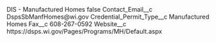 <?xml version="1.0" encoding="UTF-8"?>
<CustomMetadata xmlns="http://soap.sforce.com/2006/04/metadata" xmlns:xsi="http://www.w3.org/2001/XMLSchema-instance" xmlns:xsd="http://www.w3.org/2001/XMLSchema">
    <label>DIS - Manufactured Homes</label>
    <protected>false</protected>
    <values>
        <field>Contact_Email__c</field>
        <value xsi:type="xsd:string">DspsSbManfHomes@wi.gov</value>
    </values>
    <values>
        <field>Credential_Permit_Type__c</field>
        <value xsi:type="xsd:string">Manufactured Homes</value>
    </values>
    <values>
        <field>Fax__c</field>
        <value xsi:type="xsd:string">608-267-0592</value>
    </values>
    <values>
        <field>Website__c</field>
        <value xsi:type="xsd:string">https://dsps.wi.gov/Pages/Programs/MH/Default.aspx</value>
    </values>
</CustomMetadata>
